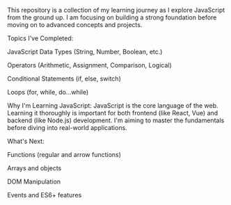 This repository is a collection of my learning journey as I explore JavaScript from the ground up. I am focusing on building a strong foundation before moving on to advanced concepts and projects.

Topics I've Completed:

JavaScript Data Types (String, Number, Boolean, etc.)

Operators (Arithmetic, Assignment, Comparison, Logical)

Conditional Statements (if, else, switch)

Loops (for, while, do...while)

Why I'm Learning JavaScript:
JavaScript is the core language of the web. Learning it thoroughly is important for both frontend (like React, Vue) and backend (like Node.js) development. I'm aiming to master the fundamentals before diving into real-world applications.

What's Next:

Functions (regular and arrow functions)

Arrays and objects

DOM Manipulation

Events and ES6+ features
